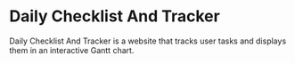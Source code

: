 # Daily Checklist And Tracker
Daily Checklist And Tracker is a website that tracks user tasks and displays them in an interactive Gantt chart.
